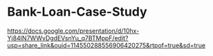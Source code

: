 # Bank-Loan-Case-Study

https://docs.google.com/presentation/d/10hx-Yj84IN7WWvDgdEVsnYu_q7BTMppF/edit?usp=share_link&ouid=114550288556906420275&rtpof=true&sd=true
